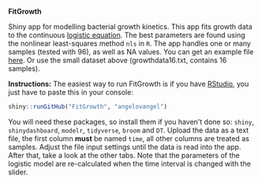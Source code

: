 **FitGrowth**

Shiny app for modelling bacterial growth kinetics.
This app fits growth data to the continuous [logistic equation](https://en.wikipedia.org/wiki/Generalised_logistic_function). 
The best parameters are found using the nonlinear least-squares method `nls` in `R`. The app handles one or many samples (tested with 96), as well as NA values. You can get an example file [here](https://www.dropbox.com/sh/zzf7y3ijwkat55e/AABUvp7BAARIdYBqZWgk1E37a?dl=0). Or use the small dataset above (growthdata16.txt, contains 16 samples).

**Instructions:** 
The easiest way to run FitGrowth is if you have [RStudio](http://rstudio.org), you just have to paste this in your console:
```r
shiny::runGitHub("FitGrowth", "angelovangel")
```
You will need these packages, so install them if you haven't done so: `shiny`, `shinydashboard`, `modelr`, `tidyverse`, `broom` and `DT`.
Upload the data as a text file, the first column **must** be named `time`, all other columns are treated as samples. Adjust the file input settings until the data is read into the app. After that, take a look at the other tabs. Note that the parameters of the logistic model are re-calculated when the time interval is changed with the slider.
